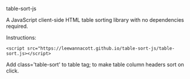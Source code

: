 table-sort-js

A JavaScript client-side HTML table sorting library with no dependencies required. 

Instructions:
```
<script src="https://leewannacott.github.io/table-sort-js/table-sort.js></script>
```
Add class='table-sort' to table tag; to make table column headers sort on click.
  
  



